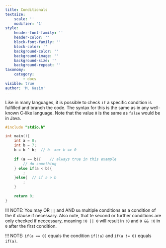 ```yaml
---
title: Conditionals
textsize:
    scale: ''
    modifier: '1'
style:
    header-font-family: ''
    header-color: ''
    block-font-family: ''
    block-color: ''
    background-color: ''
    background-image: ''
    background-size: ''
    background-repeat: ''
taxonomy:
    category:
        - docs
visible: true
author: 'M. Kasim'
---
```


Like in many languages, it is possible to check `if` a specific condition is fulfilled and branch the code. The syntax for this is the same as in any well-known C-like language. Note that the value `0` is the same as `false` would be in Java.

```C
#include "stdio.h"

int main(){
    int a = 0;
    int b = 7;
    b = b ^ b;	// b  xor b => 0
    
    if (a == b){	// always true in this example
        // do something
    } else if(a < b){
        ;
    }else{	// if a > b
        ;
    }
    
    return 0;
}
```

!!! NOTE: You may OR `||` and AND `&&` multiple conditions as a condition of the if clause if necessary. Also note, that te second or further conditions are only checked if neccessary, meaning `!0 || 0` will result in `!0` and `0 && !0` in `0` after the first condition.

!!! NOTE: `if(a == 0)` equals the condition `if(!a)` and `if(a != 0)` equals `if(a)`.

